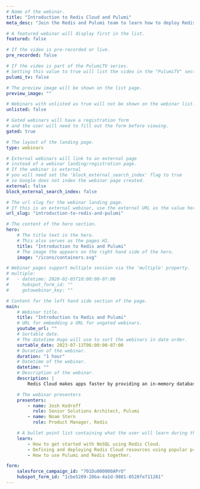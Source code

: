 ```yaml
---
# Name of the webinar.
title: "Introduction to Redis Cloud and Pulumi"
meta_desc: "Join the Redis and Pulumi team to learn how to deploy Redis Cloud resources on any cloud using any programming language with Pulumi."

# A featured webinar will display first in the list.
featured: false

# If the video is pre-recorded or live.
pre_recorded: false

# If the video is part of the PulumiTV series.
# Setting this value to true will list the video in the "PulumiTV" section.
pulumi_tv: false

# The preview image will be shown on the list page.
preview_image: ""

# Webinars with unlisted as true will not be shown on the webinar list.
unlisted: false

# Gated webinars will have a registration form
# and the user will need to fill out the form before viewing.
gated: true

# The layout of the landing page.
type: webinars

# External webinars will link to an external page
# instead of a webinar landing/registration page.
# If the webinar is external
# you will need set the 'block_external_search_index' flag to true
# so Google does not index the webinar page created.
external: false
block_external_search_index: false

# The url slug for the webinar landing page.
# If this is an external webinar, use the external URL as the value here.
url_slug: "introduction-to-redis-and-pulumi"

# The content of the hero section.
hero:
    # The title text in the hero.
    # This also serves as the pages H1.
    title: "Introduction to Redis and Pulumi"
    # The image the appears on the right hand side of the hero.
    image: "/icons/containers.svg"

# Webinar pages support multiple session via the 'multiple' property.
# multiple:
#   - datetime: 2020-02-05T10:00:00-07:00
#     hubspot_form_id: ""
#     gotowebinar_key: ""

# Content for the left hand side section of the page.
main:
    # Webinar title.
    title: "Introduction to Redis and Pulumi"
    # URL for embedding a URL for ungated webinars.
    youtube_url: ""
    # Sortable date.
    # The datetime Hugo will use to sort the webinars in date order.
    sortable_date: 2023-07-13T06:00:00-07:00
    # Duration of the webinar.
    duration: "1 hour"
    # Datetime of the webinar.
    datetime: ""
    # Description of the webinar.
    description: |
        Redis Cloud makes apps faster by providing an in-memory database that enables teams to create a real-time data platform. Join the Pulumi and Redis team to learn how to provision Redis Cloud alongside other cloud resources on AWS, Azure and Google Cloud - all using your favorite programming languages and the new Redis Cloud provider for Pulumi.

    # The webinar presenters
    presenters:
        - name: Josh Kodroff
          role: Senior Solutions Architect, Pulumi
        - name: Noam Stern
          role: Product Manager, Redis

    # A bullet point list containing what the user will learn during the webinar.
    learn:
        - How to get started with NoSQL using Redis Cloud.
        - Defining and deploying Redis Cloud resources using popular programming langauges 
        - How to use Pulumi and Redis together.

form:
    salesforce_campaign_id: "701Du000000APrO"
    hubspot_form_id: "1cbe5289-28ba-4a1d-9881-0528fe711261"
---
```

